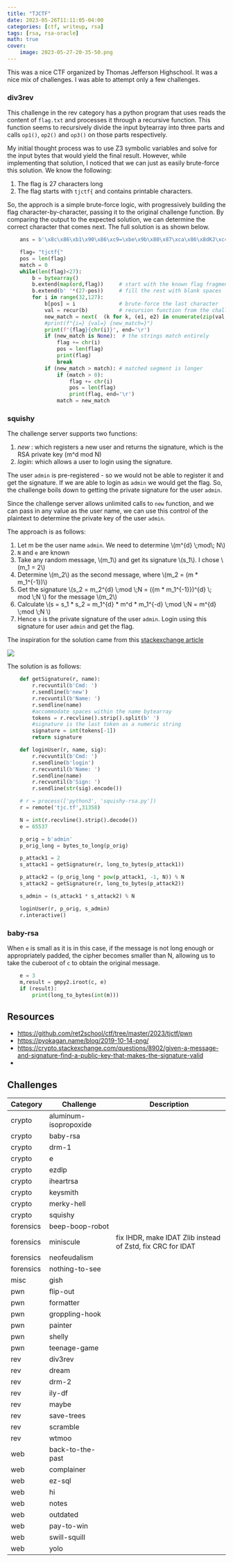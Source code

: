 ```yaml
---
title: "TJCTF"
date: 2023-05-26T11:11:05-04:00
categories: [ctf, writeup, rsa]
tags: [rsa, rsa-oracle]
math: true
cover:
    image: 2023-05-27-20-35-50.png
---
```


This was a nice CTF organized by Thomas Jefferson Highschool. It was a nice mix of challenges. I was able to attempt only a few challenges. 

<!--more-->

### div3rev

This challenge in the rev category has a python program that uses reads the content of `flag.txt` and processes it through a recursive function. This function seems to recursively divide the input bytearray into three parts and calls `op1()`, `op2()` and `op3()` on those parts respectively.

My initial thought process was to use Z3 symbolic variables and solve for the input bytes that would yield the final result. However, while implementing that solution, I noticed that we can just as easily brute-force this solution. We know the following:
1. The flag is 27 characters long
2. The flag starts with `tjctf{` and contains printable characters. 

So, the approch is a simple brute-force logic, with progressively building the flag character-by-character, passing it to the original challenge function. By comparing the output to the expected solution, we can determine the correct character that comes next. The full solution is as shown below.

```python
    ans = b'\x8c\x86\xb1\x90\x86\xc9=\xbe\x9b\x80\x87\xca\x86\x8dKJ\xc4e?\xbc\xdbC\xbe!Y \xaf'

    flag= "tjctf{"
    pos = len(flag)
    match = 0
    while(len(flag)<27):
        b = bytearray()
        b.extend(map(ord,flag))     # start with the known flag fragment
        b.extend(b' '*(27-pos))     # fill the rest with blank spaces
        for i in range(32,127):
            b[pos] = i              # brute-force the last character
            val = recur(b)          # recursion function from the challenge
            new_match = next(  (k for k, (e1, e2) in enumerate(zip(val, ans)) if e1 != e2), None)
            #print(f"{i=} {val=} {new_match=}")
            print(f"{flag}{chr(i)}", end='\r')
            if (new_match is None):  # the strings match entirely
                flag += chr(i)
                pos = len(flag)
                print(flag)
                break        
            if (new_match > match): # matched segment is longer
                if (match > 0):
                    flag += chr(i)
                    pos = len(flag)
                    print(flag, end='\r')
                match = new_match
```

### squishy

The challenge server supports two functions: 

1. _new_  : which registers a new user and returns the signature, which is the RSA private key (m^d mod N)
1. _login_: which allows a user to login using the signature. 

The user `admin` is pre-registered - so we would not be able to register it and get the signature. If we are able to login as `admin` we would get the flag. So, the challenge boils down to getting the private signature for the user `admin`.

Since the challenge server allows unlimited calls to `new` function, and we can pass in any value as the user name, we can use this control of the plaintext to determine the private key of the user `admin`. 

The approach is as follows: 
1. Let m be the user name `admin`.  We need to determine \\(m^{d} \\;mod\\; N\\)  
1. `N` and `e` are known
1. Take any random message, \\(m_1\\) and get its signature \\(s_1\\).  I chose \\(m_1 = 2\\)
1. Determine \\(m_2\\) as the second message, where \\(m_2 = (m * m_1^{-1})\\)
1. Get the signature \\(s_2 =  m_2^{d}  \\;mod \\;N  = ({m * m_1^{-1}})^{d} \\; mod \\;N \\) for the message \\(m_2\\)
1. Calculate \\(s = s_1 * s_2 = m_1^{d} * m^d * m_1^{-d} \\;mod \\;N = m^{d} \\;mod \\;N \\)
1. Hence `s` is the private signature of the user `admin`. Login using this signature for user `admin` and get the flag.

The inspiration for the solution came from this [stackexchange article](https://crypto.stackexchange.com/questions/35644/chosen-message-attack-rsa-signature)

![](2023-05-26-18-30-13.png)

The solution is as follows: 
```python
    def getSignature(r, name):
        r.recvuntil(b'Cmd: ')
        r.sendline(b'new')
        r.recvuntil(b'Name: ')
        r.sendline(name)
        #accommodate spaces within the name bytearray
        tokens = r.recvline().strip().split(b' ')
        #signature is the last token as a numeric string
        signature = int(tokens[-1])
        return signature

    def loginUser(r, name, sig):
        r.recvuntil(b'Cmd: ')
        r.sendline(b'login')
        r.recvuntil(b'Name: ')
        r.sendline(name)
        r.recvuntil(b'Sign: ')
        r.sendline(str(sig).encode())

    # r = process(['python3', 'squishy-rsa.py'])
    r = remote('tjc.tf',31358)

    N = int(r.recvline().strip().decode())
    e = 65537

    p_orig = b'admin'
    p_orig_long = bytes_to_long(p_orig)

    p_attack1 = 2
    s_attack1 = getSignature(r, long_to_bytes(p_attack1))

    p_attack2 = (p_orig_long * pow(p_attack1, -1, N)) % N
    s_attack2 = getSignature(r, long_to_bytes(p_attack2))

    s_admin = (s_attack1 * s_attack2) % N

    loginUser(r, p_orig, s_admin)
    r.interactive()
```
### baby-rsa

When `e` is small as it is in this case, if the message is not long enough or appropriately padded, the cipher becomes smaller than N, allowing us to take the cuberoot of `c` to obtain the original message.

```python
    e = 3
    m,result = gmpy2.iroot(c, e)
    if (result):
        print(long_to_bytes(int(m)))
```
## Resources
* https://github.com/ret2school/ctf/tree/master/2023/tjctf/pwn
* https://pyokagan.name/blog/2019-10-14-png/ 
* https://crypto.stackexchange.com/questions/8902/given-a-message-and-signature-find-a-public-key-that-makes-the-signature-valid
* 


## Challenges
|Category|Challenge|Description
|----|----|----
|crypto|aluminum-isopropoxide|
|crypto|baby-rsa|
|crypto|drm-1|
|crypto|e|
|crypto|ezdlp|
|crypto|iheartrsa|
|crypto|keysmith|
|crypto|merky-hell|
|crypto|squishy|
|forensics|beep-boop-robot|
|forensics|miniscule|fix IHDR, make IDAT Zlib instead of Zstd, fix CRC for IDAT
|forensics|neofeudalism|
|forensics|nothing-to-see|
|misc|gish|
|pwn|flip-out|
|pwn|formatter|
|pwn|groppling-hook|
|pwn|painter|
|pwn|shelly|
|pwn|teenage-game|
|rev|div3rev|
|rev|dream|
|rev|drm-2|
|rev|ily-df|
|rev|maybe|
|rev|save-trees|
|rev|scramble|
|rev|wtmoo|
|web|back-to-the-past|
|web|complainer|
|web|ez-sql|
|web|hi|
|web|notes|
|web|outdated|
|web|pay-to-win|
|web|swill-squill|
|web|yolo|
